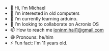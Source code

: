 - 👋 Hi, I’m Michael
- 👀 I’m interested in old computers
- 🌱 I’m currently learning arduino. 
- 💞️ I’m looking to collaborate on Acronix OS 
- 📫 How to reach me  ioninmihail1@gmail.com 
- 😄 Pronouns: he/him
- ⚡ Fun fact: I'm 11 years old. 

<!---
Michaelionin/Michaelionin is a ✨ special ✨ repository because its `README.md` (this file) appears on your GitHub profile.
You can click the Preview link to take a look at your changes.
--->
